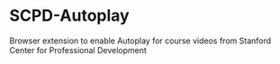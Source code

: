 # SCPD-Autoplay
Browser extension to enable Autoplay for course videos from Stanford Center for Professional Development
